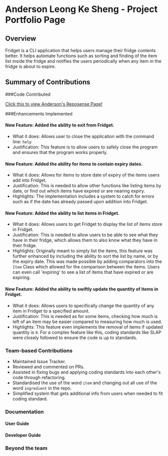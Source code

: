 # Anderson Leong Ke Sheng - Project Portfolio Page

## Overview

Fridget is a CLI application that helps users manage their fridge contents better.
It helps automate functions such as sorting and finding of the item list inside the fridge and notifies the users
periodically when any item in the fridge is about to expire. 

## Summary of Contributions

###Code Contributed

[Click this to view Anderson's Reposense Page!](https://nus-cs2113-ay2122s1.github.io/tp-dashboard/?search=&sort=groupTitle&sortWithin=title&timeframe=commit&mergegroup=&groupSelect=groupByRepos&breakdown=true&checkedFileTypes=docs~functional-code~test-code~other&since=2021-09-25&tabOpen=true&tabType=authorship&tabAuthor=uosjapuelks&tabRepo=AY2122S1-CS2113T-W12-4%2Ftp%5Bmaster%5D&authorshipIsMergeGroup=false&authorshipFileTypes=docs~functional-code~test-code&authorshipIsBinaryFileTypeChecked=false&zFR=false)

###Enhancements Implemented

#### New Feature: Added the ability to exit from Fridget.

- What it does: Allows user to close the application with the command line: `help`
- Justification: This feature is to allow users to safely close the program and ensures that the program works properly.

#### New Feature: Added the ability for items to contain expiry dates.

- What it does: Allows for items to store date of expiry of the items users add into Fridget.
- Justification: This is needed to allow other functions like listing items by date, or find out which items have expired or are nearing expiry.
- Highlights: The implementation includes a system to catch for errors such as if the date has already passed upon addition into Fridget.

#### New Feature: Added the ability to list items in Fridget.

- What it does: Allows users to get Fridget to display the list of items store in Fridget.
- Justification: This is needed to allow users to be able to see what they have in their fridge, which allows them to also know what they have in their fridge.
- Highlights: Originally meant to simply list the items, this feature was further enhanced by including the ability to sort the list by name, or by the expiry date. This was made possible by adding comparators into the `Item` Class which allowed for the comparison between the items. Users can even call 'expiring' to see a list of items that have expired or are expiring.

#### New Feature: Added the ability to swiftly update the quantity of items in Fridget.

- What it does: Allows users to specifically change the quantity of any item in Fridget to a specified amount.
- Justification: This is needed as for some items, checking how much is left of an item may be easier compared to measuring how much is used.
- Highlights: This feature even implements the removal of items if updated quantity is `0`. For a complex feature like this, coding standards like SLAP were closely followed to ensure the code is up to standards.


### Team-based Contributions

- Maintained Issue Tracker.
- Reviewed and commented on PRs.
- Assisted in fixing bugs and applying coding standards into each other's code through refactoring.
- Standardised the use of the word `item` and changing out all use of the word `ingredient` in the repo.
- Simplified system that gets additional info from users when needed to fit coding standard.

### Documentation

#### User Guide

#### Developer Guide

### Beyond the team
